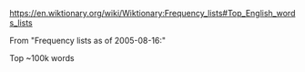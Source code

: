 https://en.wiktionary.org/wiki/Wiktionary:Frequency_lists#Top_English_words_lists

From "Frequency lists as of 2005-08-16:"

Top ~100k words
